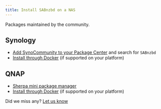 ```yaml
---
title: Install SABnzbd on a NAS
---
```


Packages maintained by the community.

## Synology

* [Add SynoCommunity to your Package Center](https://synocommunity.com/#easy-install) and search for `SABnzbd`
* [Install through Docker](/wiki/installation/install-unix) (if supported on your platform)

## QNAP

* [Sherpa mini package manager](https://git.io/sherpa)
* [Install through Docker](/wiki/installation/install-unix) (if supported on your platform)

Did we miss any? [Let us know](https://github.com/sabnzbd/sabnzbd.github.io/issues/new?title=Improve%3A+Install+SABnzbdon+a+NAS&body=%23%23+URL%3A+%2Fwiki%2Finstallation%2Finstall-nas.html%0A%0AImprovement:%0A)